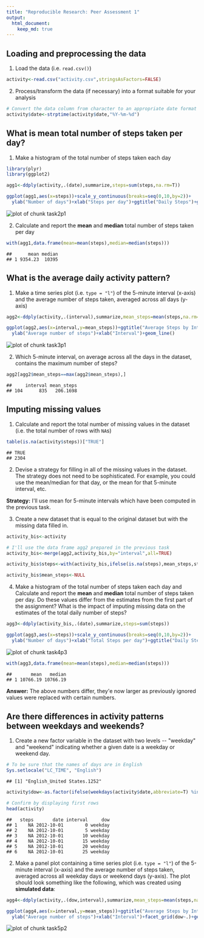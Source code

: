 ```yaml
---
title: "Reproducible Research: Peer Assessment 1"
output: 
  html_document:
    keep_md: true
---
```



## Loading and preprocessing the data

1. Load the data (i.e. `read.csv()`)


```r
activity<-read.csv("activity.csv",stringsAsFactors=FALSE)
```

2. Process/transform the data (if necessary) into a format suitable for your analysis


```r
# Convert the data column from character to an appropriate date format
activity$date<-strptime(activity$date,"%Y-%m-%d")
```


## What is mean total number of steps taken per day?

1. Make a histogram of the total number of steps taken each day


```r
library(plyr)
library(ggplot2)

agg1<-ddply(activity,.(date),summarize,steps=sum(steps,na.rm=T))

ggplot(agg1,aes(x=steps))+scale_y_continuous(breaks=seq(0,10,by=2))+
  ylab("Number of days")+xlab("Steps per day")+ggtitle("Daily Steps")+geom_histogram()
```

![plot of chunk task2p1](figure/task2p1-1.png) 

2. Calculate and report the **mean** and **median** total number of steps taken per day


```r
with(agg1,data.frame(mean=mean(steps),median=median(steps)))
```

```
##      mean median
## 1 9354.23  10395
```


## What is the average daily activity pattern?

1. Make a time series plot (i.e. `type = "l"`) of the 5-minute interval (x-axis) and the average number of steps taken, averaged across all days (y-axis)


```r
agg2<-ddply(activity,.(interval),summarize,mean_steps=mean(steps,na.rm=TRUE))

ggplot(agg2,aes(x=interval,y=mean_steps))+ggtitle("Average Steps by Interval")+
  ylab("Average number of steps")+xlab("Interval")+geom_line()
```

![plot of chunk task3p1](figure/task3p1-1.png) 

2. Which 5-minute interval, on average across all the days in the dataset, contains the maximum number of steps?


```r
agg2[agg2$mean_steps==max(agg2$mean_steps),]
```

```
##     interval mean_steps
## 104      835   206.1698
```


## Imputing missing values

1. Calculate and report the total number of missing values in the dataset (i.e. the total number of rows with `NA`s)


```r
table(is.na(activity$steps))["TRUE"]
```

```
## TRUE 
## 2304
```

2. Devise a strategy for filling in all of the missing values in the dataset. The strategy does not need to be sophisticated. For example, you could use the mean/median for that day, or the mean for that 5-minute interval, etc.

**Strategy:** I'll use mean for 5-minute intervals which have been computed in the previous task.

3. Create a new dataset that is equal to the original dataset but with the missing data filled in.


```r
activity_bis<-activity

# I'll use the data frame agg2 prepared in the previous task
activity_bis<-merge(agg2,activity_bis,by="interval",all=TRUE)

activity_bis$steps<-with(activity_bis,ifelse(is.na(steps),mean_steps,steps))

activity_bis$mean_steps<-NULL
```

4. Make a histogram of the total number of steps taken each day and Calculate and report the **mean** and **median** total number of steps taken per day. Do these values differ from the estimates from the first part of the assignment? What is the impact of imputing missing data on the estimates of the total daily number of steps?


```r
agg3<-ddply(activity_bis,.(date),summarize,steps=sum(steps))

ggplot(agg3,aes(x=steps))+scale_y_continuous(breaks=seq(0,10,by=2))+
  ylab("Number of days")+xlab("Total Steps per day")+ggtitle("Daily Steps (NAs removed)")+geom_histogram()
```

![plot of chunk task4p3](figure/task4p3-1.png) 

```r
with(agg3,data.frame(mean=mean(steps),median=median(steps)))
```

```
##       mean   median
## 1 10766.19 10766.19
```
  
**Answer:** The above numbers differ, they'e now larger as previously ignored values were replaced with certain numbers.


## Are there differences in activity patterns between weekdays and weekends?

1. Create a new factor variable in the dataset with two levels -- "weekday" and "weekend" indicating whether a given date is a weekday or weekend day.


```r
# To be sure that the names of days are in English
Sys.setlocale("LC_TIME", "English") 
```

```
## [1] "English_United States.1252"
```

```r
activity$dow<-as.factor(ifelse(weekdays(activity$date,abbreviate=T) %in% c("Sat","Sun"),"weekend","weekday"))

# Confirm by displaying first rows
head(activity)
```

```
##   steps       date interval     dow
## 1    NA 2012-10-01        0 weekday
## 2    NA 2012-10-01        5 weekday
## 3    NA 2012-10-01       10 weekday
## 4    NA 2012-10-01       15 weekday
## 5    NA 2012-10-01       20 weekday
## 6    NA 2012-10-01       25 weekday
```

2. Make a panel plot containing a time series plot (i.e. `type = "l"`) of the 5-minute interval (x-axis) and the average number of steps taken, averaged across all weekday days or weekend days (y-axis). The plot should look something like the following, which was created using **simulated data**:


```r
agg4<-ddply(activity,.(dow,interval),summarize,mean_steps=mean(steps,na.rm=TRUE))

ggplot(agg4,aes(x=interval,y=mean_steps))+ggtitle("Average Steps by Interval")+
  ylab("Average number of steps")+xlab("Interval")+facet_grid(dow~.)+geom_line()
```

![plot of chunk task5p2](figure/task5p2-1.png) 
